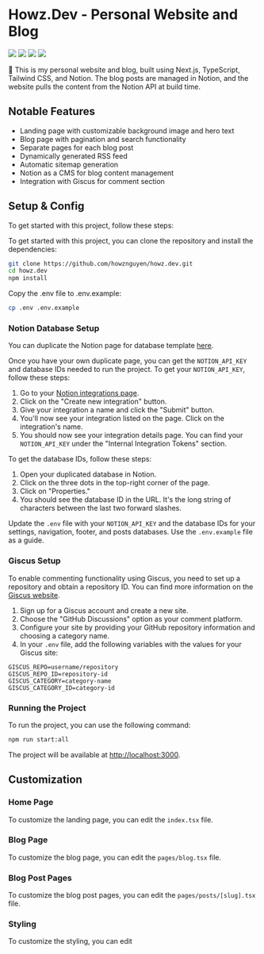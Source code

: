 # Howz.Dev - Personal Website and Blog

![](https://img.shields.io/github/issues/howznguyen/howz.dev?color=0088ff)
![](https://img.shields.io/github/languages/top/howznguyen/howz.dev)
![](https://img.shields.io/github/package-json/v/howznguyen/howz.dev)
![](https://img.shields.io/github/discussions/howznguyen/howz.dev)

💠 This is my personal website and blog, built using Next.js, TypeScript, Tailwind CSS, and Notion. The blog posts are managed in Notion, and the website pulls the content from the Notion API at build time.

## Notable Features

- Landing page with customizable background image and hero text
- Blog page with pagination and search functionality
- Separate pages for each blog post
- Dynamically generated RSS feed
- Automatic sitemap generation
- Notion as a CMS for blog content management
- Integration with Giscus for comment section

## Setup & Config
To get started with this project, follow these steps:

To get started with this project, you can clone the repository and install the dependencies:
```bash
git clone https://github.com/howznguyen/howz.dev.git
cd howz.dev
npm install
```

Copy the .env file to .env.example:
```bash
cp .env .env.example
```
### Notion Database Setup

You can duplicate the Notion page for database template [here](https://chenjinguyen.notion.site/chenjinguyen/Howz-Nguyen-Blog-Template-6085aaf78b84462bb137db0e8fea2676). 

Once you have your own duplicate page, you can get the `NOTION_API_KEY` and database IDs needed to run the project. To get your `NOTION_API_KEY`, follow these steps:

1. Go to your [Notion integrations page](https://developers.notion.com/docs/getting-started#step-2-share-a-database-with-your-integration).
2. Click on the "Create new integration" button.
3. Give your integration a name and click the "Submit" button.
4. You'll now see your integration listed on the page. Click on the integration's name.
5. You should now see your integration details page. You can find your `NOTION_API_KEY` under the "Internal Integration Tokens" section.

To get the database IDs, follow these steps:

1. Open your duplicated database in Notion.
2. Click on the three dots in the top-right corner of the page.
3. Click on "Properties."
4. You should see the database ID in the URL. It's the long string of characters between the last two forward slashes.

Update the `.env` file with your `NOTION_API_KEY` and the database IDs for your settings, navigation, footer, and posts databases. Use the `.env.example` file as a guide.

### Giscus Setup

To enable commenting functionality using Giscus, you need to set up a repository and obtain a repository ID. You can find more information on the [Giscus website](https://giscus.app/).

1. Sign up for a Giscus account and create a new site.
2. Choose the "GitHub Discussions" option as your comment platform.
3. Configure your site by providing your GitHub repository information and choosing a category name.
4. In your `.env` file, add the following variables with the values for your Giscus site:

```env
GISCUS_REPO=username/repository
GISCUS_REPO_ID=repository-id
GISCUS_CATEGORY=category-name
GISCUS_CATEGORY_ID=category-id
```

### Running the Project

To run the project, you can use the following command:
```bash
npm run start:all
```

The project will be available at [http://localhost:3000](http://localhost:3000).


## Customization

### Home Page

To customize the landing page, you can edit the `index.tsx` file.

### Blog Page

To customize the blog page, you can edit the `pages/blog.tsx` file.

### Blog Post Pages

To customize the blog post pages, you can edit the `pages/posts/[slug].tsx` file.

### Styling

To customize the styling, you can edit